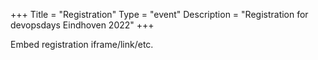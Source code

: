 +++
Title = "Registration"
Type = "event"
Description = "Registration for devopsdays Eindhoven 2022"
+++

<div style="width:100%; text-align:left;">

Embed registration iframe/link/etc.
</div></div>
</div>
